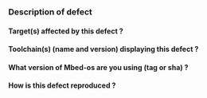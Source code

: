 <!--

   ************************************** WARNING **************************************

   The ciarcom bot parses this header automatically. Any deviation from the 
   template may cause the bot to automatically correct this header or may result in a 
   warning message, requesting updates.

   Please ensure all sections of the template below are filled in and no changes 
   are made to the template format. Only bugs should be raised here as issues. 
   Questions or enhancements should instead be raised on our forums:
   https://forums.mbed.com/ .

   *************************************************************************************

-->

### Description of defect

<!--
    Add detailed description of what you are reporting.
    Good example: https://os.mbed.com/docs/mbed-os/latest/contributing/workflow.html
-->


#### Target(s) affected by this defect ?


#### Toolchain(s) (name and version) displaying this defect ?


#### What version of Mbed-os are you using (tag or sha) ?


#### How is this defect reproduced ? 


